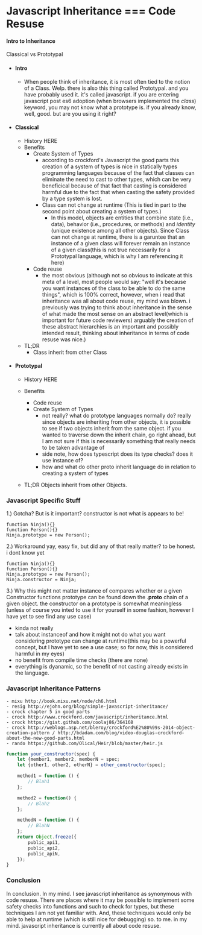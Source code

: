 # Javascript Inheritance === Code Resuse

#### Intro to Inheritance
Classical vs Prototypal

- #### Intro
    - When people think of inheritance, it is most often tied to the notion of a Class. Welp. there is also this thing called Prototypal. and you have probably used it. it's called javascript. if you are entering javascript post es6 adoption (when browsers implemented the *class*) keyword, you may not know what a prototype is. if you already know, well, good. but are you using it right?

- #### Classical
    - History HERE
    - Benefits
        - Create System of Types
            - according to crockford's Javascript the good parts this creation of a system of types is nice in statically types programming languages because of the fact that classes can eliminate the need to cast to other types, which can be very beneficical because of that fact that casting is considered harmful due to the fact that when casting the safety provided by a type system is lost.
            - Class can not change at runtime (This is tied in part to the second point about creating a system of types.)
                - In this model, objects are entities that combine state (i.e., data), behavior (i.e., procedures, or methods) and _identity_ (unique existence among all other objects).
                Since Class can not change at runtime, there is a garuntee
                that an instance of a given class will forever remain an instance of a given class(this is not true necessarily for a Prototypal language, which is why I am referencing it here)
        - Code reuse
            - the most obvious (although not so obvious to indicate at this meta of a level, most people would say: "well it's because you want instances of the class to be able to do the same things", which is 100% correct, however, when i read that inheritance was all about code reuse, my mind was blown. i previously was trying to think about inheritance in the sense of what made the most sense on an abstract level(which is important for future code reviewers) arguably the creation of these abstract hierarchies is an important and possibly intended result, thinking about inheritance in terms of code resuse was nice.)
    - TL;DR
        - Class inherit from other Class
- #### Prototypal
    - History HERE
    - Benefits
        - Code reuse
        - Create System of Types
            - not really? what do prototype languages normally do? really since objects are inheriting from other objects, it is possible to see if two objects inherit from the same object. if you wanted to traverse down the inherit chain, go right ahead, but I am not sure if this is necessarily something that really needs to be taken advantage of
            - side note, how does typescript does its type checks? does it use instance of?
            - how and what do other proto inherit language do in relation to creating a system of types

    - TL;DR Objects inherit from other Objects.

### Javascript Specific Stuff
1.) Gotcha? But is it important?
constructor is not what is appears to be!
```
function Ninja(){}
function Person(){}
Ninja.prototype = new Person();
```

2.) Workaround
yay, easy fix, but did any of that really matter? to be honest. i dont know yet
```
function Ninja(){}
function Person(){}
Ninja.prototype = new Person();
Ninja.constructor = Ninja;
```

3.) Why this might not matter
instance of compares whether or a given Constructor functions prototype can be
found down the .__proto__ chain of a given object. the constructor on a prototype
is somewhat meaningless (unless of course you inted to use it for yourself in
some fashion, however I have yet to see find any use case)
- kinda not really
- talk about instanceof and how it might not do what you want considering prototype can change at runtime(this may be a powerful concept, but I have yet to see a use case; so for now, this is considered harmful in my eyes)
- no benefit from compile time checks (there are none)
- everything is dyanamic, so the benefit of not casting already exists in the language.

### Javascript Inheritance Patterns
    - mixu http://book.mixu.net/node/ch6.html
    - resig http://ejohn.org/blog/simple-javascript-inheritance/
    - crock chapter 5 in good parts
    - crock http://www.crockford.com/javascript/inheritance.html
    - crock https://gist.github.com/coolaj86/364168
    - crock http://weblogs.asp.net/bleroy/crockford%E2%80%99s-2014-object-creation-pattern / http://bdadam.com/blog/video-douglas-crockford-about-the-new-good-parts.html
    - rando https://github.com/Olical/Heir/blob/master/heir.js
```javascript  f
function your_constructor(spec) {
    let {member1, member2, memberN = spec;
    let {other1, other2, otherN} = other_constructor(spec);

    method1 = function () {
        // Blah1
    };

    method2 = function() {
        // Blah2
    };

    methodN = function () {
        // BlahN
    };
    return Object.freeze({
        public_api1,
        public_api2,
        public_apiN,
    });
}
```
### Conclusion
In conclusion. In my mind. I see javascript inheritance as synonymous with code resuse. There are places where it may be possible to implement some safety checks into functions and such to check for types, but these techniques I am not yet familiar with. And, these techniques would only be able to help at runtime (which is still nice for debugging) so. to me. in my mind. javascript inheritance is currently all about code resuse.
